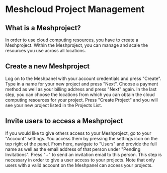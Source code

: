 # Meshcloud Project Management

## What is a Meshproject?

In order to use cloud computing resources, you have to create a Meshproject. Within the Meshproject, you can manage and scale the resources you use across all locations.

## Create a new Meshproject

Log on to the Meshpanel with your account credentials and press "Create". Type in a name for your new project and press "Next". Choose a payment method as well as your billing address and press "Next" again. In the last step, you can choose the locations from which you can obtain the cloud computing resources for your project. Press "Create Project" and you will see your new project listed in the Projects List.

## Invite users to access a Meshproject

If you would like to give others access to your Meshproject, go to your "Account" settings. You access them by pressing the settings icon on the top right of the panel. From here, navigate to "Users" and provide the full name as well as the email address of that person under "Pending Invitations". Press "+" to send an invitation email to this person. This step is necessary in order to give a user access to your projects. Note that only users with a valid account on the Meshpanel can access your projects.

